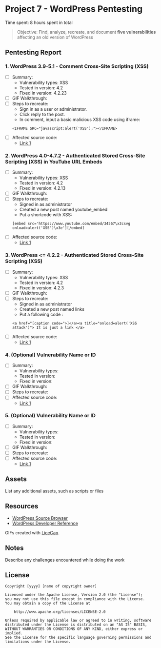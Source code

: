 # Project 7 - WordPress Pentesting

Time spent: 8 hours spent in total

> Objective: Find, analyze, recreate, and document **five vulnerabilities** affecting an old version of WordPress

## Pentesting Report

### 1. WordPress 3.9-5.1 - Comment Cross-Site Scripting (XSS)
  - [ ] Summary: 
    - Vulnerability types: XSS
    - Tested in version: 4.2
    - Fixed in version: 4.2.23
  - [ ] GIF Walkthrough: 
  - [ ] Steps to recreate: 
    * Sign in as a user or administrator.
    * Click reply to the post.
    * In comment, input a basic malicious XSS code using iframe:  
    ```
    <IFRAME SRC="javascript:alert('XSS');"></IFRAME>
    ```
  - [ ] Affected source code:
    - [Link 1](https://core.trac.wordpress.org/browser/tags/version/src/source_file.php)
    
### 2. WordPress  4.0-4.7.2 - Authenticated Stored Cross-Site Scripting (XSS) in YouTube URL Embeds
  - [ ] Summary: 
    - Vulnerability types: XSS
    - Tested in version: 4.2
    - Fixed in version: 4.2.13
  - [ ] GIF Walkthrough: 
  - [ ] Steps to recreate: 
    * Signed in as administrator
    * Created a new post named youtube_embed
    * Put a shortcode with XSS:
    ```
    [embed src='https://www.youtube.com/embed/34567\x3csvg onload=alert('XSS')\x3e'][/embed]
    ```
  - [ ] Affected source code:
    - [Link 1](https://core.trac.wordpress.org/browser/tags/version/src/source_file.php)
    
### 3. WordPress <= 4.2.2 - Authenticated Stored Cross-Site Scripting (XSS)
  - [ ] Summary: 
    - Vulnerability types: XSS
    - Tested in version: 4.2
    - Fixed in version: 4.2.3
  - [ ] GIF Walkthrough: 
  - [ ] Steps to recreate: 
    * Signed in as administrator
    * Created a new post named links
    * Put a following code :
    ``` 
    <a href="[caption code=">]</a><a title="onload=alert('XSS attack')"> It is just a link </a>
    ```
  - [ ] Affected source code:
    - [Link 1](https://core.trac.wordpress.org/browser/tags/version/src/source_file.php)
    
### 4. (Optional) Vulnerability Name or ID
  - [ ] Summary: 
    - Vulnerability types:
    - Tested in version:
    - Fixed in version: 
  - [ ] GIF Walkthrough: 
  - [ ] Steps to recreate: 
  - [ ] Affected source code:
    - [Link 1](https://core.trac.wordpress.org/browser/tags/version/src/source_file.php)
### 5. (Optional) Vulnerability Name or ID
  - [ ] Summary: 
    - Vulnerability types:
    - Tested in version:
    - Fixed in version: 
  - [ ] GIF Walkthrough: 
  - [ ] Steps to recreate: 
  - [ ] Affected source code:
    - [Link 1](https://core.trac.wordpress.org/browser/tags/version/src/source_file.php) 

## Assets

List any additional assets, such as scripts or files

## Resources

- [WordPress Source Browser](https://core.trac.wordpress.org/browser/)
- [WordPress Developer Reference](https://developer.wordpress.org/reference/)

GIFs created with [LiceCap](http://www.cockos.com/licecap/).

## Notes

Describe any challenges encountered while doing the work

## License

    Copyright [yyyy] [name of copyright owner]

    Licensed under the Apache License, Version 2.0 (the "License");
    you may not use this file except in compliance with the License.
    You may obtain a copy of the License at

        http://www.apache.org/licenses/LICENSE-2.0

    Unless required by applicable law or agreed to in writing, software
    distributed under the License is distributed on an "AS IS" BASIS,
    WITHOUT WARRANTIES OR CONDITIONS OF ANY KIND, either express or implied.
    See the License for the specific language governing permissions and
    limitations under the License.
